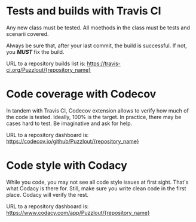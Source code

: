 # Tests and builds with Travis CI
Any new class must be tested. 
All moethods in the class must be tests and scenarii covered.

Always be sure that, after your last commit, the build is successful.
If not, you ***MUST*** fix the build.

URL to a repository builds list is: https://travis-ci.org/Puzzlout/{repository_name}

# Code coverage with Codecov
In tandem with Travis CI, Codecov extension allows to verify how much of the code is tested. 
Ideally, 100% is the target.
In practice, there may be cases hard to test. Be imaginative and ask for help.

URL to a repository dashboard is: https://codecov.io/github/Puzzlout/{repository_name}

# Code style with Codacy
While you code, you may not see all code style issues at first sight. That's what Codacy is there for.
Still, make sure you write clean code in the first place. Codacy will verify the rest.

URL to a repository dashboard is: https://www.codacy.com/app/Puzzlout/{repository_name}
